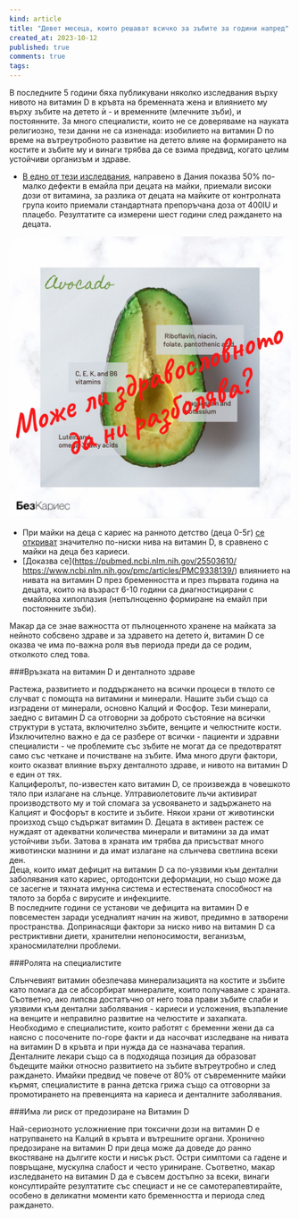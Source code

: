 ```yaml
---
kind: article
title: "Девет месеца, които решават всичко за зъбите за години напред"
created_at: 2023-10-12
published: true
comments: true
tags:
--- 
```

В последните 5 години бяха публикувани няколко изследвания върху нивото на витамин D в кръвта на бременната жена и влиянието му върху зъбите на детето ѝ - и временните (млечните зъби), и постоянните.
За много специалисти, които не се доверяваме на науката религиозно, тези данни не са изненада: изобилието на витамин D по време на вътреутробното развитие на детето влияе на формирането на костите и зъбите му и винаги трябва да се взима предвид, когато целим устойчиви организъм и здраве.<br />
- [В едно от тези изследвания](https://jamanetwork.com/journals/jamapediatrics/fullarticle/2747330?utm_campaign=articlePDF&utm_medium=articlePDFlink&utm_source=articlePDF&utm_content=jamapediatrics.2019.2545), направено в Дания показва 50% по-малко дефекти в емайла при децата на майки, приемали високи дози от витамина, за разлика от децата на майките от контролната група които приемали стандартната препоръчана доза от 400IU и плацебо. Резултатите са измерени шест години след раждането на децата.


![здравословно](/images/posts/zdravoslovno.jpg)


<!-- more -->


- При майки на деца с кариес на ранното детство (деца 0-5г) [се откриват](https://decisionsindentistry.com/article/enamel-development-vitamin-deficiency-breastfed-infants/) значително по-ниски нива на витамин D, в сравнено с майки на деца без кариеси.<br /> 
- [Доказва се](https://pubmed.ncbi.nlm.nih.gov/25503610/
https://www.ncbi.nlm.nih.gov/pmc/articles/PMC9338139/) влиянието на нивата на витамин D през бременността и през първата година на децата, които на възраст 6-10 години са диагностицирани с емайлова хипоплазия (непълноценно формиране на емайл при постоянните зъби).<br /> 

Макар да се знае важността от пълноценното хранене на майката за нейното собсвено здраве и за здравето на детето ѝ, витамин D се оказва че има по-важна роля във периода преди да се родим, отколкото след това.<br /> 

###Връзката на витамин D и денталното здраве

Растежа, развитието и поддържането на всички процеси в тялото се случват с помощта на витамини и минерали. Нашите зъби също са изградени от минерали, основно Калций и Фосфор. Тези минерали, заедно с витамин D са отговорни за доброто състояние на всички структури в устата, включително зъбите, венците и челюстните кости.<br /> 
Изключително важно е да се разбере от всички - пациенти и здравни специалисти - че проблемите със зъбите не могат да се предотвратят само със четкане и почистване на зъбите. Има много други фактори, които оказват влияние върху денталното здраве, и нивото на витамин D е един от тях.<br /> 
Калциферолът, по-известен като витамин D, се произвежда в човешкото тяло при излагане на слънце. Ултравиолетовите лъчи активират производството му и той спомага за усвояването и задържането на Калцият и Фосфорът в костите и зъбите. Някои храни от животински произход също съдържат витамин D.
Децата в активен растеж се нуждаят от адекватни количества минерали и витамини за да имат устойчиви зъби. Затова в храната им трябва да присъстват много животински мазнини и да имат излагане на слънчева светлина всеки ден.<br />
Деца, които имат дефицит на витамин D са по-уязвими към дентални заболявания като кариес, ортодонтски деформации, но също може да се засегне и тяхната имунна система и естествената способност на тялото за борба с вирусите и инфекциите.<br />
В последните години се установи че дефицита на витамин D е повсеместен заради уседналият начин на живот, предимно в затворени пространства. Допринасящи фактори за ниско ниво на витамин D са рестриктивни диети, хранителни непоносимости, веганизъм, храносмилателни проблеми.<br /> 

###Ролята на специалистите

Слънчевият витамин обезпечава минерализацията на костите и зъбите като помага да се абсорбират минералите, които получаваме с храната. Съответно, ако липсва достатъчно от него това прави зъбите слаби и уязвими към дентални заболявания - кариеси и усложения, възпаление на венците и неправилно развитие на челюстите и захапката.<br />
Необходимо е специалистите, които работят с бременни жени да са наясно с посочените по-горе факти и да насочват изследване на нивата на витамин D в кръвта и при нужда да се назначава терапия. Денталните лекари също са в подходяща позиция да образоват бъдещите майки относно развитието на зъбите вътреутробно и след раждането. Имайки предвид че повече от 80% от съвременните майки кърмят, специалистите в ранна детска грижа също са отговорни за промотирането на превенцията на кариеса и денталните заболявания.<br /> 

###Има ли риск от предозиране на Витамин D

Най-сериозното усложниение при токсични дози на витамин D е натрупването на Kалций в кръвта и вътрешните органи. Хронично предозиране на витамин D при деца може да доведе до ранно вкостяване на дългите кости и нисък ръст. Остри симптоми са гадене и повръщане, мускулна слабост и често уриниране. Съответно, макар изследването на витамин D да е съвсем достъпно за всеки, винаги консултирайте резултатите със специаст и не се самотерапевтирайте, особено в деликатни моменти като бременността и периода след раждането.
